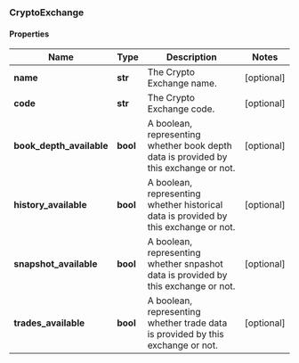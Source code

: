 ### CryptoExchange

#### Properties
Name | Type | Description | Notes
------------ | ------------- | ------------- | -------------
**name** | **str** | The Crypto Exchange name. | [optional] 
**code** | **str** | The Crypto Exchange code. | [optional] 
**book_depth_available** | **bool** | A boolean, representing whether book depth data is provided by this exchange or not. | [optional] 
**history_available** | **bool** | A boolean, representing whether historical data is provided by this exchange or not. | [optional] 
**snapshot_available** | **bool** | A boolean, representing whether snpashot data is provided by this exchange or not. | [optional] 
**trades_available** | **bool** | A boolean, representing whether trade data is provided by this exchange or not. | [optional] 



